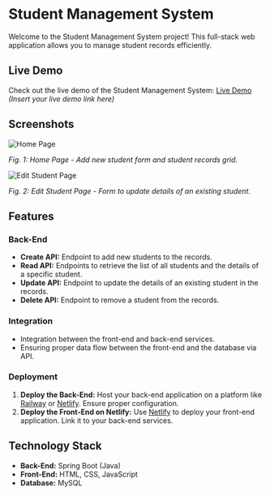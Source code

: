 # Student Management System

Welcome to the Student Management System project! This full-stack web application allows you to manage student records efficiently.

## Live Demo

Check out the live demo of the Student Management System: [Live Demo](#) _(Insert your live demo link here)_

## Screenshots

![Home Page](screenshots/home_page.png)

*Fig. 1: Home Page - Add new student form and student records grid.*

![Edit Student Page](screenshots/edit_student_page.png)

*Fig. 2: Edit Student Page - Form to update details of an existing student.*

## Features

### Back-End

- **Create API:** Endpoint to add new students to the records.
- **Read API:** Endpoints to retrieve the list of all students and the details of a specific student.
- **Update API:** Endpoint to update the details of an existing student in the records.
- **Delete API:** Endpoint to remove a student from the records.

### Integration

- Integration between the front-end and back-end services.
- Ensuring proper data flow between the front-end and the database via API.

### Deployment

1. **Deploy the Back-End:** Host your back-end application on a platform like [Railway](https://railway.app/) or [Netlify](https://www.netlify.com/). Ensure proper configuration.
2. **Deploy the Front-End on Netlify:** Use [Netlify](https://www.netlify.com/) to deploy your front-end application. Link it to your back-end services.

## Technology Stack

- **Back-End:** Spring Boot (Java)
- **Front-End:** HTML, CSS, JavaScript
- **Database:** MySQL 
